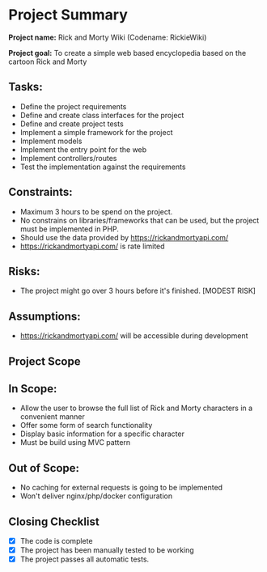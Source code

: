 # Project Summary

**Project name:** Rick and Morty Wiki (Codename: RickieWiki)

**Project goal:** To create a simple web based encyclopedia based on the cartoon Rick and Morty

## Tasks:

- Define the project requirements
- Define and create class interfaces for the project
- Define and create project tests
- Implement a simple framework for the project
- Implement models
- Implement the entry point for the web
- Implement controllers/routes
- Test the implementation against the requirements

## Constraints:

- Maximum 3 hours to be spend on the project.
- No constrains on libraries/frameworks that can be used, but the project must be implemented in PHP.
- Should use the data provided by https://rickandmortyapi.com/
- https://rickandmortyapi.com/ is rate limited

## Risks:

- The project might go over 3 hours before it's finished. [MODEST RISK]

## Assumptions:

- https://rickandmortyapi.com/ will be accessible during development

## Project Scope

## In Scope:

- Allow the user to browse the full list of Rick and Morty characters in a convenient manner
- Offer some form of search functionality
- Display basic information for a specific character
- Must be build using MVC pattern

## Out of Scope:

- No caching for external requests is going to be implemented
- Won't deliver nginx/php/docker configuration


## Closing Checklist

- [x]  The code is complete
- [x]  The project has been manually tested to be working
- [x]  The project passes all automatic tests.